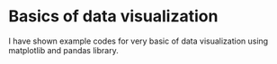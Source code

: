 # Basics of data visualization

I have shown example codes for very basic of data visualization using matplotlib and pandas library.
